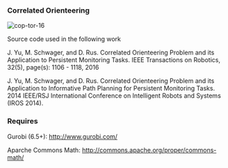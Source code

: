 ### Correlated Orienteering 

![cop-tor-16](https://user-images.githubusercontent.com/23622170/124762395-d87d0c80-df00-11eb-8d9f-f7f25f06e494.png)

Source code used in the following work

J. Yu, M. Schwager, and D. Rus. Correlated Orienteering Problem and its Application to Persistent Monitoring Tasks. IEEE Transactions on Robotics, 32(5), page(s): 1106 - 1118, 2016 

J. Yu, M. Schwager, and D. Rus. Correlated Orienteering Problem and its Application to Informative Path Planning for Persistent Monitoring Tasks. 2014 IEEE/RSJ International Conference on Intelligent Robots and Systems (IROS 2014).

### Requires 

Gurobi (6.5+): http://www.gurobi.com/

Aparche Commons Math: http://commons.apache.org/proper/commons-math/
